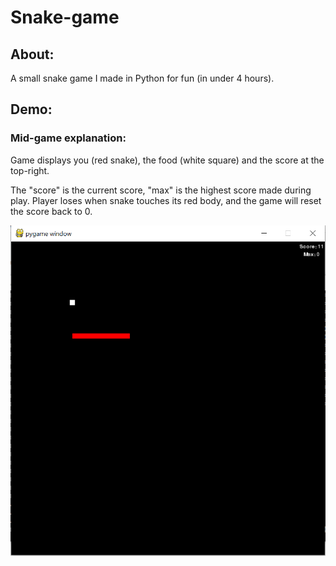 # Snake-game

## About:
A small snake game I made in Python for fun (in under 4 hours).

## Demo:
### Mid-game explanation:

Game displays you (red snake), the food (white square) and the score at the top-right.

The "score" is the current score, "max" is the highest score made during play.
Player loses when snake touches its red body, and the game will reset the score back to 0.

![Screenshot](/Screenshots/Capture.png)
